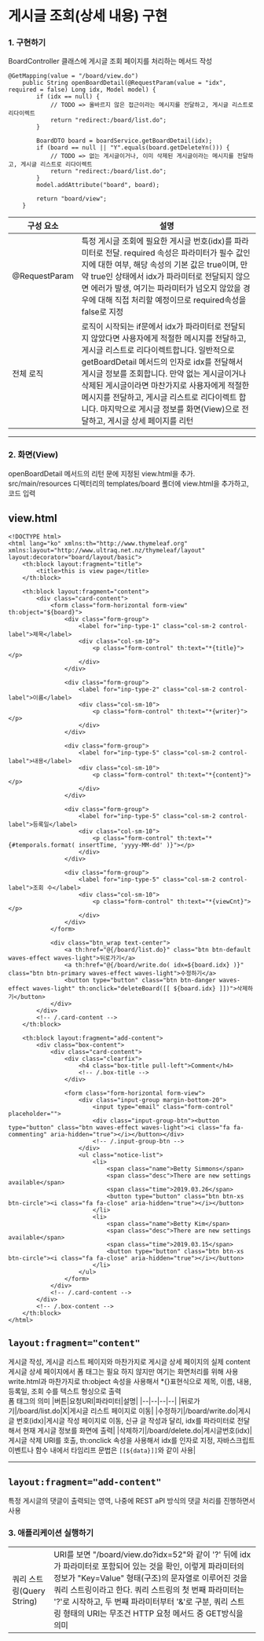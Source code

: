 # 게시글 조회(상세 내용) 구현

### 1. 구현하기
BoardController 클래스에 게시글 조회 페이지를 처리하는 메서드 작성
```
@GetMapping(value = "/board/view.do")
	public String openBoardDetail(@RequestParam(value = "idx", required = false) Long idx, Model model) {
		if (idx == null) {
			// TODO => 올바르지 않은 접근이라는 메시지를 전달하고, 게시글 리스트로 리다이렉트
			return "redirect:/board/list.do";
		}

		BoardDTO board = boardService.getBoardDetail(idx);
		if (board == null || "Y".equals(board.getDeleteYn())) {
			// TODO => 없는 게시글이거나, 이미 삭제된 게시글이라는 메시지를 전달하고, 게시글 리스트로 리다이렉트
			return "redirect:/board/list.do";
		}
		model.addAttribute("board", board);

		return "board/view";
	}
```
|구성 요소|설명|
|--|--|
|@RequestParam|특정 게시글 조회에 필요한 게시글 번호(idx)를 파라미터로 전달. required 속성은 파라미터가 필수 값인지에 대한 여부, 해당 속성의 기본 값은 true이며, 만약 true인 상태에서 idx가 파라미터로 전달되지 않으면 에러가 발생, 여기는 파라미터가 넘오지 않았을 경우에 대해 직접 처리할 예정이므로 required속성을 false로 지정|
|전체 로직|로직이 시작되는 if문에서 idx가 파라미터로 전달되지 않았다면 사용자에게 적절한 메시지를 전달하고, 게시글 리스트로 리다이렉트합니다. 일반적으로 getBoardDetail 메서드의 인자로 idx를 전달해서 게시글 정보를 조회합니다. 만약 없는 게시글이거나 삭제된 게시글이라면 마찬가지로 사용자에게 적절한 메시지를 전달하고, 게시글 리스트로 리다이렉트 합니다. 마지막으로 게시글 정보를 화면(View)으로 전달하고, 게시글 상세 페이지를 리턴|
---
### 2. 화면(View)
openBoardDetail 메서드의 리턴 문에 지정된 view.html을 추가.     
src/main/resources 디렉터리의 templates/board 폴더에 view.html을 추가하고, 코드 입력    
## view.html
```
<!DOCTYPE html>
<html lang="ko" xmlns:th="http://www.thymeleaf.org" xmlns:layout="http://www.ultraq.net.nz/thymeleaf/layout" layout:decorator="board/layout/basic">
	<th:block layout:fragment="title">
		<title>this is view page</title>
	</th:block>

	<th:block layout:fragment="content">
		<div class="card-content">
			<form class="form-horizontal form-view" th:object="${board}">
				<div class="form-group">
					<label for="inp-type-1" class="col-sm-2 control-label">제목</label>
					<div class="col-sm-10">
						<p class="form-control" th:text="*{title}"></p>
					</div>
				</div>

				<div class="form-group">
					<label for="inp-type-2" class="col-sm-2 control-label">이름</label>
					<div class="col-sm-10">
						<p class="form-control" th:text="*{writer}"></p>
					</div>
				</div>

				<div class="form-group">
					<label for="inp-type-5" class="col-sm-2 control-label">내용</label>
					<div class="col-sm-10">
						<p class="form-control" th:text="*{content}"></p>
					</div>
				</div>

				<div class="form-group">
					<label for="inp-type-5" class="col-sm-2 control-label">등록일</label>
					<div class="col-sm-10">
						<p class="form-control" th:text="*{#temporals.format( insertTime, 'yyyy-MM-dd' )}"></p>
					</div>
				</div>

				<div class="form-group">
					<label for="inp-type-5" class="col-sm-2 control-label">조회 수</label>
					<div class="col-sm-10">
						<p class="form-control" th:text="*{viewCnt}"></p>
					</div>
				</div>
			</form>

			<div class="btn_wrap text-center">
				<a th:href="@{/board/list.do}" class="btn btn-default waves-effect waves-light">뒤로가기</a>
				<a th:href="@{/board/write.do( idx=${board.idx} )}" class="btn btn-primary waves-effect waves-light">수정하기</a>
				<button type="button" class="btn btn-danger waves-effect waves-light" th:onclick="deleteBoard([[ ${board.idx} ]])">삭제하기</button>
			</div>
		</div>
		<!-- /.card-content -->
	</th:block>

	<th:block layout:fragment="add-content">
		<div class="box-content">
			<div class="card-content">
				<div class="clearfix">
					<h4 class="box-title pull-left">Comment</h4>
					<!-- /.box-title -->
				</div>

				<form class="form-horizontal form-view">
					<div class="input-group margin-bottom-20">
						<input type="email" class="form-control" placeholder="">
						<div class="input-group-btn"><button type="button" class="btn waves-effect waves-light"><i class="fa fa-commenting" aria-hidden="true"></i></button></div>
						<!-- /.input-group-btn -->
					</div>
					<ul class="notice-list">
						<li>
							<span class="name">Betty Simmons</span>
							<span class="desc">There are new settings available</span>
							<span class="time">2019.03.26</span>
							<button type="button" class="btn btn-xs btn-circle"><i class="fa fa-close" aria-hidden="true"></i></button>
						</li>
						<li>
							<span class="name">Betty Kim</span>
							<span class="desc">There are new settings available</span>
							<span class="time">2019.03.15</span>
							<button type="button" class="btn btn-xs btn-circle"><i class="fa fa-close" aria-hidden="true"></i></button>
						</li>
					</ul>
				</form>
			</div>
			<!-- /.card-content -->
		</div>
		<!-- /.box-content -->
	</th:block>
</html>
```

`layout:fragment="content"`
---
게시글 작성, 게시글 리스트 페이지와 마찬가지로 게시글 상세 페이지의 실제 content    
게시글 상세 페이지에서 폼 태그는 필요 하지 않지만 여기는 화면처리를 위해 사용   
write.html과 마찬가지로 th:object 속성을 사용해서 *{}표현식으로 제목, 이름, 내용,등록일, 조회 수를 텍스트 형싱으로 출력     
폼 태그의 의미
|버튼|요청URI|파라미터|설명|
|--|--|--|--|
|뒤로가기|/board/list.do|X|게시글 리스트 페이지로 이동|
|수정하기|/board/write.do|게시글 번호(idx)|게시글 작성 페이지로 이동, 신규 글 작성과 달리, idx를 파라미터로 전달해서 현재 게시글 정보를 화면에 출력|
|삭제하기|/board/delete.do|게시글번호(idx)|게시글 삭제 URI를 호출, th:onclick 속성을 사용해서 idx를 인자로 지정, 자바스크립트 이벤트나 함수 내에서 타임리프 문법은 `[[${data}]]`와 같이 사용|

---
`layout:fragment="add-content"`
---
특정 게시글의 댓글이 출력되는 영역, 나중에 REST aPI 방식의 댓글 처리를 진행하면서사용

### 3. 애플리케이션 실행하기

|||
|--|--|
|쿼리 스트링(Query String)|URI를 보면 "/board/view.do?idx=52"와 같이 '?' 뒤에 idx가 파라미터로 포함되어 있는 것을 확인, 이렇게 파라미터의 정보가 "Key=Value" 형태(구조)의 문자열로 이루어진 것을 쿼리 스트링이라고 한다. 쿼리 스트링의 첫 번째 파라미터는 '?'로 시작하고, 두 번째 파라미터부터 '&'로 구분, 쿼리 스트링 형태의 URI는 무조건 HTTP 요청 메서드 중 GET방식을 의미|

